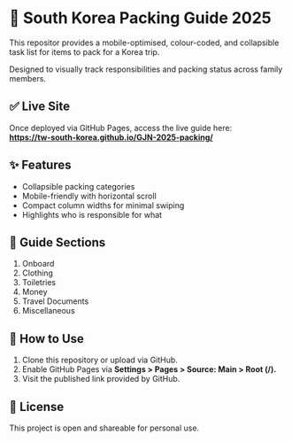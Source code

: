 # 🧳 South Korea Packing Guide 2025

This repositor provides a mobile-optimised, colour-coded, and collapsible task list for items to pack for a Korea trip.

Designed to visually track responsibilities and packing status across family members.

## ✅ Live Site

Once deployed via GitHub Pages, access the live guide here:  
**https://tw-south-korea.github.io/GJN-2025-packing/**



## ✨ Features

* Collapsible packing categories
* Mobile-friendly with horizontal scroll
* Compact column widths for minimal swiping
* Highlights who is responsible for what

## 📌 Guide Sections

1. Onboard
2. Clothing
3. Toiletries
4. Money
5. Travel Documents
6. Miscellaneous

## 🔧 How to Use

1. Clone this repository or upload via GitHub.
2. Enable GitHub Pages via **Settings > Pages > Source: Main > Root (/).**
3. Visit the published link provided by GitHub.

## 📄 License

This project is open and shareable for personal use.

